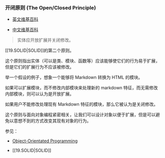 ### 开闭原则 (The Open/Closed Principle)

-   [英文维基百科](https://en.wikipedia.org/wiki/Open%E2%80%93closed_principle)
    
-   [中文维基百科](https://zh.wikipedia.org/wiki/%E5%BC%80%E9%97%AD%E5%8E%9F%E5%88%99)
    

> 实体应开放扩展并关闭修改。

[[19.SOLID|SOLID]]的第二个原则。

这个原则指出实体（可以是类、模块、函数等）应该能够使它们的行为易于扩展，但是它们的扩展行为不应该被修改。

举一个假设的例子，想象一个能够将 Markdown 转换为 HTML 的模块。

如果可以扩展模块，而不修改内部模块来处理新的 markdown 特征，而无需修改内部模块，则可以认为是开放扩展。

如果用户不能修改处理现有 Markdown 特征的模块，那么它被认为是关闭修改。

这个原则与面向对象编程紧密相关，让我们可以设计对象以便于扩展，但是可以避免以意想不到的方式改变其现有对象的行为。

参见：

-   [Object-Orientated Programming](#todo)
    
-   [[19.SOLID|SOLID]]